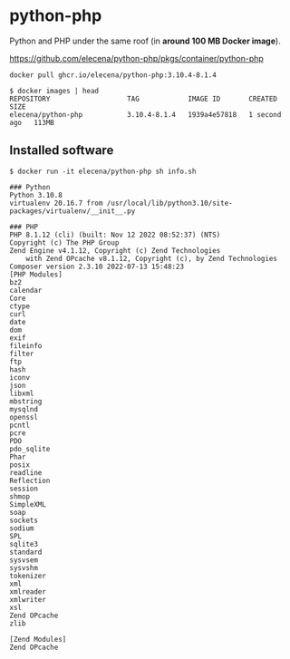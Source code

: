 python-php
==========

Python and PHP under the same roof (in **around 100 MB Docker image**).

https://github.com/elecena/python-php/pkgs/container/python-php

```
docker pull ghcr.io/elecena/python-php:3.10.4-8.1.4
```

```
$ docker images | head
REPOSITORY                   TAG            IMAGE ID       CREATED        SIZE
elecena/python-php           3.10.4-8.1.4   1939a4e57818   1 second ago   113MB
```

## Installed software

```
$ docker run -it elecena/python-php sh info.sh

### Python
Python 3.10.8
virtualenv 20.16.7 from /usr/local/lib/python3.10/site-packages/virtualenv/__init__.py

### PHP
PHP 8.1.12 (cli) (built: Nov 12 2022 08:52:37) (NTS)
Copyright (c) The PHP Group
Zend Engine v4.1.12, Copyright (c) Zend Technologies
    with Zend OPcache v8.1.12, Copyright (c), by Zend Technologies
Composer version 2.3.10 2022-07-13 15:48:23
[PHP Modules]
bz2
calendar
Core
ctype
curl
date
dom
exif
fileinfo
filter
ftp
hash
iconv
json
libxml
mbstring
mysqlnd
openssl
pcntl
pcre
PDO
pdo_sqlite
Phar
posix
readline
Reflection
session
shmop
SimpleXML
soap
sockets
sodium
SPL
sqlite3
standard
sysvsem
sysvshm
tokenizer
xml
xmlreader
xmlwriter
xsl
Zend OPcache
zlib

[Zend Modules]
Zend OPcache
```
